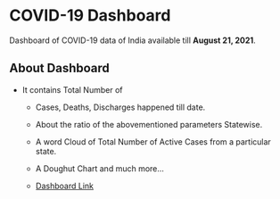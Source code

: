 
# COVID-19 Dashboard

Dashboard of COVID-19 data of India available till **August 21, 2021**.


## About Dashboard
- It contains Total Number of
    - Cases, Deaths, Discharges happened till date.
    - About the ratio of the abovementioned parameters Statewise.
    - A word Cloud of Total Number of Active Cases from a particular state.
    - A Doughut Chart and much more...
    
    - [Dashboard Link](public.tableau.com/app/profile/sahil.raina/viz/COVID-19_Aug21/Dashboard)
